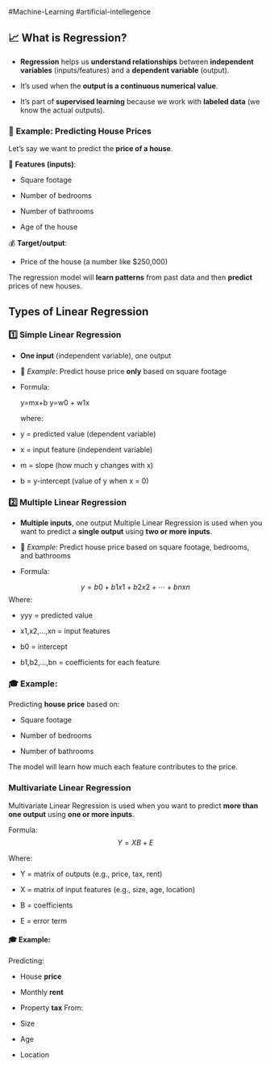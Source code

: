 #Machine-Learning #artificial-intellegence 

## 📈 **What is Regression?**

- **Regression** helps us **understand relationships** between **independent variables** (inputs/features) and a **dependent variable** (output).
    
- It’s used when the **output is a continuous numerical value**.
    
- It’s part of **supervised learning** because we work with **labeled data** (we know the actual outputs).

### 🎯 **Example: Predicting House Prices**

Let’s say we want to predict the **price of a house**.

🔢 **Features (inputs)**:

- Square footage
    
- Number of bedrooms
    
- Number of bathrooms
    
- Age of the house
    

💰 **Target/output**:

- Price of the house (a number like $250,000)

The regression model will **learn patterns** from past data and then **predict** prices of new houses.


## **Types of Linear Regression**

### 1️⃣ **Simple Linear Regression**

- **One input** (independent variable), one output
    
- 📌 _Example_: Predict house price **only** based on square footage
    
- Formula:
    
    y=mx+b
    y=w0 + w1x
    
    where:
- y = predicted value (dependent variable)
    
- x = input feature (independent variable)
    
- m = slope (how much y changes with x)
    
- b = y-intercept (value of y when x = 0)

### 2️⃣ **Multiple Linear Regression**

- **Multiple inputs**, one output
    Multiple Linear Regression is used when you want to predict a **single output** using **two or more inputs**.
- 📌 _Example_: Predict house price based on square footage, bedrooms, and bathrooms
    
- Formula:

$$y=b0​+b1​x1​+b2​x2​+⋯+bn​xn​$$
Where:

- yyy = predicted value
    
- x1,x2,...,xn​ = input features
    
- b0 = intercept
    
- b1,b2,...,bn​ = coefficients for each feature

### 🎓 **Example**:

Predicting **house price** based on:

- Square footage
    
- Number of bedrooms
    
- Number of bathrooms
    

The model will learn how much each feature contributes to the price.


### Multivariate Linear Regression

Multivariate Linear Regression is used when you want to predict **more than one output** using **one or more inputs**.

Formula:
$$Y=XB+E$$

Where:

- Y = matrix of outputs (e.g., price, tax, rent)
    
- X = matrix of input features (e.g., size, age, location)
    
- B = coefficients
    
- E = error term


#### 🎓 **Example**:

Predicting:

- House **price**
    
- Monthly **rent**
    
- Property **tax**
From:

- Size
    
- Age
    
- Location

